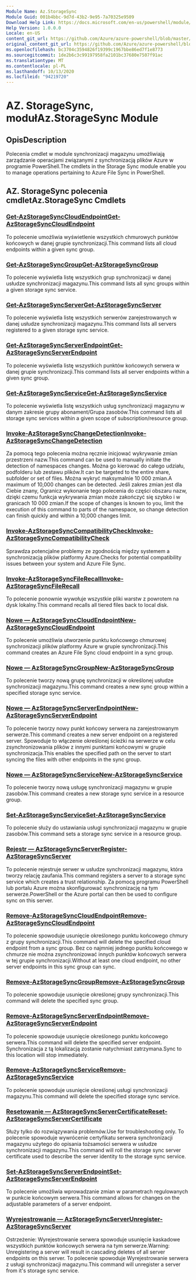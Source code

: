 ```yaml
---
Module Name: Az.StorageSync
Module Guid: 001b4bbc-9d7d-43b2-9e95-7a70325e9509
Download Help Link: https://docs.microsoft.com/en-us/powershell/module/az.storagesync
Help Version: 1.0.0.0
Locale: en-US
content_git_url: https://github.com/Azure/azure-powershell/blob/master/src/StorageSync/StorageSync/help/Az.StorageSync.md
original_content_git_url: https://github.com/Azure/azure-powershell/blob/master/src/StorageSync/StorageSync/help/Az.StorageSync.md
ms.openlocfilehash: bc3704c3594826f19399c1967bbe86ed7f1e8773
ms.sourcegitcommit: 1de2b6c3c99197958fa2101bc37680e7507f91ac
ms.translationtype: MT
ms.contentlocale: pl-PL
ms.lasthandoff: 10/13/2020
ms.locfileid: "94219720"
---
```

# <span data-ttu-id="15a0e-101">AZ. StorageSync, moduł</span><span class="sxs-lookup"><span data-stu-id="15a0e-101">Az.StorageSync Module</span></span>
## <span data-ttu-id="15a0e-102">Opis</span><span class="sxs-lookup"><span data-stu-id="15a0e-102">Description</span></span>
<span data-ttu-id="15a0e-103">Polecenia cmdlet w module synchronizacji magazynu umożliwiają zarządzanie operacjami związanymi z synchronizacją plików Azure w programie PowerShell.</span><span class="sxs-lookup"><span data-stu-id="15a0e-103">The cmdlets in the Storage Sync module enable you to manage operations pertaining to Azure File Sync in PowerShell.</span></span>

## <span data-ttu-id="15a0e-104">AZ. StorageSync polecenia cmdlet</span><span class="sxs-lookup"><span data-stu-id="15a0e-104">Az.StorageSync Cmdlets</span></span>
### [<span data-ttu-id="15a0e-105">Get-AzStorageSyncCloudEndpoint</span><span class="sxs-lookup"><span data-stu-id="15a0e-105">Get-AzStorageSyncCloudEndpoint</span></span>](Get-AzStorageSyncCloudEndpoint.md)
<span data-ttu-id="15a0e-106">To polecenie umożliwia wyświetlenie wszystkich chmurowych punktów końcowych w danej grupie synchronizacji.</span><span class="sxs-lookup"><span data-stu-id="15a0e-106">This command lists all cloud endpoints within a given sync group.</span></span>

### [<span data-ttu-id="15a0e-107">Get-AzStorageSyncGroup</span><span class="sxs-lookup"><span data-stu-id="15a0e-107">Get-AzStorageSyncGroup</span></span>](Get-AzStorageSyncGroup.md)
<span data-ttu-id="15a0e-108">To polecenie wyświetla listę wszystkich grup synchronizacji w danej usłudze synchronizacji magazynu.</span><span class="sxs-lookup"><span data-stu-id="15a0e-108">This command lists all sync groups within a given storage sync service.</span></span>

### [<span data-ttu-id="15a0e-109">Get-AzStorageSyncServer</span><span class="sxs-lookup"><span data-stu-id="15a0e-109">Get-AzStorageSyncServer</span></span>](Get-AzStorageSyncServer.md)
<span data-ttu-id="15a0e-110">To polecenie wyświetla listę wszystkich serwerów zarejestrowanych w danej usłudze synchronizacji magazynu.</span><span class="sxs-lookup"><span data-stu-id="15a0e-110">This command lists all servers registered to a given storage sync service.</span></span>

### [<span data-ttu-id="15a0e-111">Get-AzStorageSyncServerEndpoint</span><span class="sxs-lookup"><span data-stu-id="15a0e-111">Get-AzStorageSyncServerEndpoint</span></span>](Get-AzStorageSyncServerEndpoint.md)
<span data-ttu-id="15a0e-112">To polecenie wyświetla listę wszystkich punktów końcowych serwera w danej grupie synchronizacji.</span><span class="sxs-lookup"><span data-stu-id="15a0e-112">This command lists all server endpoints within a given sync group.</span></span>

### [<span data-ttu-id="15a0e-113">Get-AzStorageSyncService</span><span class="sxs-lookup"><span data-stu-id="15a0e-113">Get-AzStorageSyncService</span></span>](Get-AzStorageSyncService.md)
<span data-ttu-id="15a0e-114">To polecenie wyświetla listę wszystkich usług synchronizacji magazynu w danym zakresie grupy abonament/Grupa zasobów.</span><span class="sxs-lookup"><span data-stu-id="15a0e-114">This command lists all storage sync services within a given scope of subscription/resource group.</span></span>

### [<span data-ttu-id="15a0e-115">Invoke-AzStorageSyncChangeDetection</span><span class="sxs-lookup"><span data-stu-id="15a0e-115">Invoke-AzStorageSyncChangeDetection</span></span>](Invoke-AzStorageSyncChangeDetection.md)
<span data-ttu-id="15a0e-116">Za pomocą tego polecenia można ręcznie inicjować wykrywanie zmian przestrzeni nazw.</span><span class="sxs-lookup"><span data-stu-id="15a0e-116">This command can be used to manually initiate the detection of namespaces changes.</span></span> <span data-ttu-id="15a0e-117">Można go kierować do całego udziału, podfolderu lub zestawu plików.</span><span class="sxs-lookup"><span data-stu-id="15a0e-117">It can be targeted to the entire share, subfolder or set of files.</span></span> <span data-ttu-id="15a0e-118">Można wykryć maksymalnie 10 000 zmian.</span><span class="sxs-lookup"><span data-stu-id="15a0e-118">A maximum of 10,000 changes can be detected.</span></span> <span data-ttu-id="15a0e-119">Jeśli zakres zmian jest dla Ciebie znany, Ogranicz wykonanie tego polecenia do części obszaru nazw, dzięki czemu funkcja wykrywania zmian może zakończyć się szybko i w granicach 10 000 zmian.</span><span class="sxs-lookup"><span data-stu-id="15a0e-119">If the scope of changes is known to you, limit the execution of this command to parts of the namespace, so change detection can finish quickly and within a 10,000 changes limit.</span></span>

### [<span data-ttu-id="15a0e-120">Invoke-AzStorageSyncCompatibilityCheck</span><span class="sxs-lookup"><span data-stu-id="15a0e-120">Invoke-AzStorageSyncCompatibilityCheck</span></span>](Invoke-AzStorageSyncCompatibilityCheck.md)
<span data-ttu-id="15a0e-121">Sprawdza potencjalne problemy ze zgodnością między systemem a synchronizacją plików platformy Azure.</span><span class="sxs-lookup"><span data-stu-id="15a0e-121">Checks for potential compatibility issues between your system and Azure File Sync.</span></span>

### [<span data-ttu-id="15a0e-122">Invoke-AzStorageSyncFileRecall</span><span class="sxs-lookup"><span data-stu-id="15a0e-122">Invoke-AzStorageSyncFileRecall</span></span>](Invoke-AzStorageSyncFileRecall.md)
<span data-ttu-id="15a0e-123">To polecenie ponownie wywołuje wszystkie pliki warstw z powrotem na dysk lokalny.</span><span class="sxs-lookup"><span data-stu-id="15a0e-123">This command recalls all tiered files back to local disk.</span></span>

### [<span data-ttu-id="15a0e-124">Nowe — AzStorageSyncCloudEndpoint</span><span class="sxs-lookup"><span data-stu-id="15a0e-124">New-AzStorageSyncCloudEndpoint</span></span>](New-AzStorageSyncCloudEndpoint.md)
<span data-ttu-id="15a0e-125">To polecenie umożliwia utworzenie punktu końcowego chmurowej synchronizacji plików platformy Azure w grupie synchronizacji.</span><span class="sxs-lookup"><span data-stu-id="15a0e-125">This command creates an Azure File Sync cloud endpoint in a sync group.</span></span>

### [<span data-ttu-id="15a0e-126">Nowe — AzStorageSyncGroup</span><span class="sxs-lookup"><span data-stu-id="15a0e-126">New-AzStorageSyncGroup</span></span>](New-AzStorageSyncGroup.md)
<span data-ttu-id="15a0e-127">To polecenie tworzy nową grupę synchronizacji w określonej usłudze synchronizacji magazynu.</span><span class="sxs-lookup"><span data-stu-id="15a0e-127">This command creates a new sync group within a specified storage sync service.</span></span>

### [<span data-ttu-id="15a0e-128">Nowe — AzStorageSyncServerEndpoint</span><span class="sxs-lookup"><span data-stu-id="15a0e-128">New-AzStorageSyncServerEndpoint</span></span>](New-AzStorageSyncServerEndpoint.md)
<span data-ttu-id="15a0e-129">To polecenie tworzy nowy punkt końcowy serwera na zarejestrowanym serwerze.</span><span class="sxs-lookup"><span data-stu-id="15a0e-129">This command creates a new server endpoint on a registered server.</span></span> <span data-ttu-id="15a0e-130">Spowoduje to włączenie określonej ścieżki na serwerze w celu zsynchronizowania plików z innymi punktami końcowymi w grupie synchronizacja.</span><span class="sxs-lookup"><span data-stu-id="15a0e-130">This enables the specified path on the server to start syncing the files with other endpoints in the sync group.</span></span>

### [<span data-ttu-id="15a0e-131">Nowe — AzStorageSyncService</span><span class="sxs-lookup"><span data-stu-id="15a0e-131">New-AzStorageSyncService</span></span>](New-AzStorageSyncService.md)
<span data-ttu-id="15a0e-132">To polecenie tworzy nową usługę synchronizacji magazynu w grupie zasobów.</span><span class="sxs-lookup"><span data-stu-id="15a0e-132">This command creates a new storage sync service in a resource group.</span></span>

### [<span data-ttu-id="15a0e-133">Set-AzStorageSyncService</span><span class="sxs-lookup"><span data-stu-id="15a0e-133">Set-AzStorageSyncService</span></span>](New-AzStorageSyncService.md)
<span data-ttu-id="15a0e-134">To polecenie służy do ustawiania usługi synchronizacji magazynu w grupie zasobów.</span><span class="sxs-lookup"><span data-stu-id="15a0e-134">This command sets a storage sync service in a resource group.</span></span>

### [<span data-ttu-id="15a0e-135">Rejestr — AzStorageSyncServer</span><span class="sxs-lookup"><span data-stu-id="15a0e-135">Register-AzStorageSyncServer</span></span>](Register-AzStorageSyncServer.md)
<span data-ttu-id="15a0e-136">To polecenie rejestruje serwer w usłudze synchronizacji magazynu, która tworzy relację zaufania.</span><span class="sxs-lookup"><span data-stu-id="15a0e-136">This command registers a server to a storage sync service which creates a trust relationship.</span></span> <span data-ttu-id="15a0e-137">Za pomocą programu PowerShell lub portalu Azure można skonfigurować synchronizację na tym serwerze.</span><span class="sxs-lookup"><span data-stu-id="15a0e-137">PowerShell or the Azure portal can then be used to configure sync on this server.</span></span>

### [<span data-ttu-id="15a0e-138">Remove-AzStorageSyncCloudEndpoint</span><span class="sxs-lookup"><span data-stu-id="15a0e-138">Remove-AzStorageSyncCloudEndpoint</span></span>](Remove-AzStorageSyncCloudEndpoint.md)
<span data-ttu-id="15a0e-139">To polecenie spowoduje usunięcie określonego punktu końcowego chmury z grupy synchronizacji.</span><span class="sxs-lookup"><span data-stu-id="15a0e-139">This command will delete the specified cloud endpoint from a sync group.</span></span> <span data-ttu-id="15a0e-140">Bez co najmniej jednego punktu końcowego w chmurze nie można zsynchronizować innych punktów końcowych serwera w tej grupie synchronizacji.</span><span class="sxs-lookup"><span data-stu-id="15a0e-140">Without at least one cloud endpoint, no other server endpoints in this sync group can sync.</span></span>

### [<span data-ttu-id="15a0e-141">Remove-AzStorageSyncGroup</span><span class="sxs-lookup"><span data-stu-id="15a0e-141">Remove-AzStorageSyncGroup</span></span>](Remove-AzStorageSyncGroup.md)
<span data-ttu-id="15a0e-142">To polecenie spowoduje usunięcie określonej grupy synchronizacji.</span><span class="sxs-lookup"><span data-stu-id="15a0e-142">This command will delete the specified sync group.</span></span>

### [<span data-ttu-id="15a0e-143">Remove-AzStorageSyncServerEndpoint</span><span class="sxs-lookup"><span data-stu-id="15a0e-143">Remove-AzStorageSyncServerEndpoint</span></span>](Remove-AzStorageSyncServerEndpoint.md)
<span data-ttu-id="15a0e-144">To polecenie spowoduje usunięcie określonego punktu końcowego serwera.</span><span class="sxs-lookup"><span data-stu-id="15a0e-144">This command will delete the specified server endpoint.</span></span> <span data-ttu-id="15a0e-145">Synchronizacja z tą lokalizacją zostanie natychmiast zatrzymana.</span><span class="sxs-lookup"><span data-stu-id="15a0e-145">Sync to this location will stop immediately.</span></span>

### [<span data-ttu-id="15a0e-146">Remove-AzStorageSyncService</span><span class="sxs-lookup"><span data-stu-id="15a0e-146">Remove-AzStorageSyncService</span></span>](Remove-AzStorageSyncService.md)
<span data-ttu-id="15a0e-147">To polecenie spowoduje usunięcie określonej usługi synchronizacji magazynu.</span><span class="sxs-lookup"><span data-stu-id="15a0e-147">This command will delete the specified storage sync service.</span></span>

### [<span data-ttu-id="15a0e-148">Resetowanie — AzStorageSyncServerCertificate</span><span class="sxs-lookup"><span data-stu-id="15a0e-148">Reset-AzStorageSyncServerCertificate</span></span>](Reset-AzStorageSyncServerCertificate.md)
<span data-ttu-id="15a0e-149">Służy tylko do rozwiązywania problemów.</span><span class="sxs-lookup"><span data-stu-id="15a0e-149">Use for troubleshooting only.</span></span> <span data-ttu-id="15a0e-150">To polecenie spowoduje wywrócenie certyfikatu serwera synchronizacji magazynu użytego do opisania tożsamości serwera w usłudze synchronizacji magazynu.</span><span class="sxs-lookup"><span data-stu-id="15a0e-150">This command will roll the storage sync server certificate used to describe the server identity to the storage sync service.</span></span>

### [<span data-ttu-id="15a0e-151">Set-AzStorageSyncServerEndpoint</span><span class="sxs-lookup"><span data-stu-id="15a0e-151">Set-AzStorageSyncServerEndpoint</span></span>](Set-AzStorageSyncServerEndpoint.md)
<span data-ttu-id="15a0e-152">To polecenie umożliwia wprowadzanie zmian w parametrach regulowanych w punkcie końcowym serwera.</span><span class="sxs-lookup"><span data-stu-id="15a0e-152">This command allows for changes on the adjustable parameters of a server endpoint.</span></span>

### [<span data-ttu-id="15a0e-153">Wyrejestrowanie — AzStorageSyncServer</span><span class="sxs-lookup"><span data-stu-id="15a0e-153">Unregister-AzStorageSyncServer</span></span>](Unregister-AzStorageSyncServer.md)
<span data-ttu-id="15a0e-154">Ostrzeżenie: Wyrejestrowanie serwera spowoduje usunięcie kaskadowe wszystkich punktów końcowych serwera na tym serwerze.</span><span class="sxs-lookup"><span data-stu-id="15a0e-154">Warning: Unregistering a server will result in cascading deletes of all server endpoints on this server.</span></span> <span data-ttu-id="15a0e-155">To polecenie spowoduje Wyrejestrowanie serwera z usługi synchronizacji magazynu.</span><span class="sxs-lookup"><span data-stu-id="15a0e-155">This command will unregister a server from it's storage sync service.</span></span>

